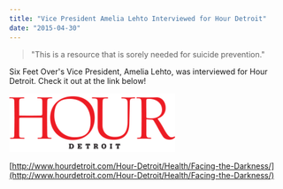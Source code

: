 ```yaml
---
title: "Vice President Amelia Lehto Interviewed for Hour Detroit"
date: "2015-04-30"
---
```


> "This is a resource that is sorely needed for suicide prevention."

Six Feet Over's Vice President, Amelia Lehto, was interviewed for Hour Detroit. Check it out at the link below!

![Six Feet Over | Hour Detroit](images/hour-detroit-logo-300x106.png)

[http://www.hourdetroit.com/Hour-Detroit/Health/Facing-the-Darkness/](http://www.hourdetroit.com/Hour-Detroit/Health/Facing-the-Darkness/)
